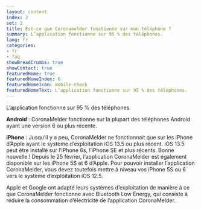 ```yaml
---
layout: content
index: 2
set: 2
title: Est-ce que Coronamelder fonctionne sur mon téléphone ?
summary: L’application fonctionne sur 95 % des téléphones.
lang: fr
categories:
- fr
- faq
showBreadCrumbs: true
showContact: true
featuredHome: true
featuredHomeIndex: 6
featuredHomeIcon: mobile-check
featuredHomeText: L’application fonctionne sur 95 % des téléphones.
---
```

L’application fonctionne sur 95 % des téléphones.

**Android** : CoronaMelder fonctionne sur la plupart des téléphones Android ayant une version 6 ou plus récente.

**iPhone** : Jusqu’il y a peu, CoronaMelder ne fonctionnait que sur les iPhone d’Apple ayant le système d’exploitation iOS 13.5 ou plus récent. iOS 13.5 peut être installé sur l’iPhone 6s, l’iPhone SE et plus récents. Bonne nouvelle ! Depuis le 25 février, l’application CoronaMelder est également disponible sur les iPhone 5S et 6 d’Apple. Pour pouvoir installer l’application CoronaMelder, vous devez toutefois mettre à niveau vos iPhone 5S ou 6 vers le système d’exploitation iOS 12.5.

Apple et Google ont adapté leurs systèmes d’exploitation de manière à ce que CoronaMelder fonctionne avec Bluetooth Low Energy, qui consiste à réduire la consommation d’électricité de l’application CoronaMelder.
